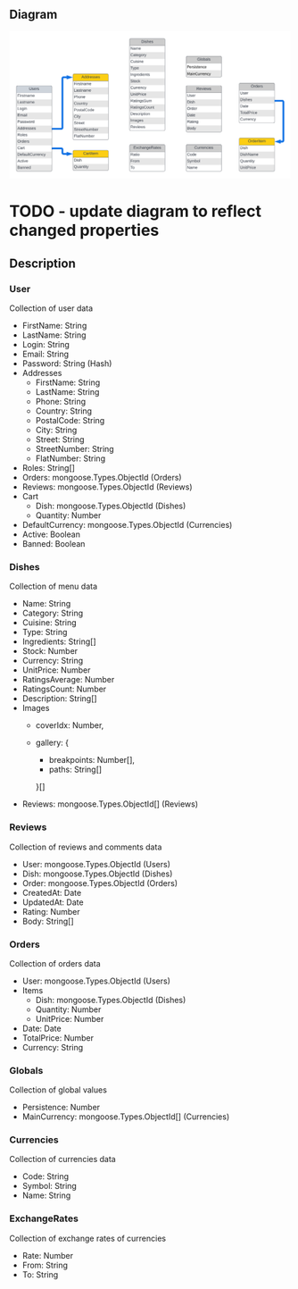 ## Diagram

![Diagram](/docs/diagram/files/diagram.png)

# TODO - update diagram to reflect changed properties

## Description
 
### **User**

Collection of user data

- FirstName: String
- LastName: String
- Login: String
- Email: String 
- Password: String (Hash)
- Addresses
  - FirstName: String
  - LastName: String
  - Phone: String
  - Country: String
  - PostalCode: String
  - City: String
  - Street: String
  - StreetNumber: String
  - FlatNumber: String
- Roles: String[]
- Orders: mongoose.Types.ObjectId (Orders)
- Reviews: mongoose.Types.ObjectId (Reviews)
- Cart
  - Dish: mongoose.Types.ObjectId (Dishes)
  - Quantity: Number
- DefaultCurrency: mongoose.Types.ObjectId (Currencies)
- Active: Boolean
- Banned: Boolean

### **Dishes**

Collection of menu data

- Name: String
- Category: String
- Cuisine: String
- Type: String
- Ingredients: String[]
- Stock: Number
- Currency: String
- UnitPrice: Number
- RatingsAverage: Number
- RatingsCount: Number
- Description: String[]
- Images
  - coverIdx: Number,
  - gallery: {
    - breakpoints: Number[],
    - paths: String[]
    
    }[]
- Reviews: mongoose.Types.ObjectId[] (Reviews)

### **Reviews**

Collection of reviews and comments data

- User: mongoose.Types.ObjectId (Users)
- Dish: mongoose.Types.ObjectId (Dishes)
- Order: mongoose.Types.ObjectId (Orders)
- CreatedAt: Date
- UpdatedAt: Date
- Rating: Number
- Body: String[]

### **Orders**

Collection of orders data

- User: mongoose.Types.ObjectId (Users)
- Items
  - Dish: mongoose.Types.ObjectId (Dishes)
  - Quantity: Number
  - UnitPrice: Number
- Date: Date
- TotalPrice: Number
- Currency: String

### **Globals**

Collection of global values

- Persistence: Number
- MainCurrency: mongoose.Types.ObjectId[] (Currencies)

### **Currencies**

Collection of currencies data

- Code: String
- Symbol: String
- Name: String

### **ExchangeRates**

Collection of exchange rates of currencies

- Rate: Number
- From: String
- To: String
